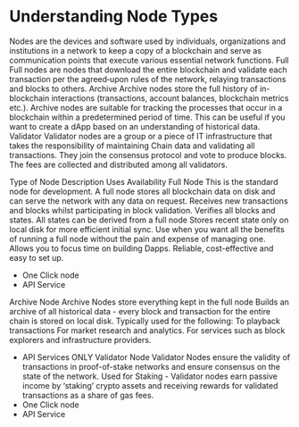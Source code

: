 # Understanding Node Types

Nodes are the devices and software used by individuals, organizations and institutions in a network to keep a copy of a blockchain and serve as communication points that execute various essential network functions.
Full
Full nodes are nodes that download the entire blockchain and validate each transaction per the agreed‐upon rules of the network, relaying transactions and blocks to others.
Archive
Archive nodes store the full history of in-blockchain interactions (transactions, account balances, blockchain metrics etc.). Archive nodes are suitable for tracking the processes that occur in a blockchain within a predetermined period of time. This can be useful if you want to create a dApp based on an understanding of historical data.
Validator
Validator nodes are a group or a piece of IT infrastructure that takes the responsibility of maintaining Chain data and validating all transactions. They join the consensus protocol and vote to produce blocks. The fees are collected and distributed among all validators.

Type of Node
Description
Uses
Availability
Full Node
This is the standard node for development. 
A full node stores all blockchain data on disk and can serve the network with any data on request. 
Receives new transactions and blocks whilst participating in block validation.
Verifies all blocks and states.
All states can be derived from a full node
Stores recent state only on local disk for more efficient initial sync.
Use when you want all the benefits of running a full node without the pain and expense of managing one. 
Allows you to focus time on building Dapps. 
Reliable, cost-effective and easy to set up. 
- One Click node
- API Service

Archive Node
Archive Nodes store everything kept in the full node
Builds an archive of all historical data - every block and transaction for the entire chain is stored on local disk. 
Typically used for the following: 
To playback transactions
For market research and analytics.
For services such as block explorers and infrastructure providers.
- API Services ONLY
Validator Node
Validator Nodes ensure the validity of transactions in proof-of-stake networks and ensure consensus on the state of the network. 
Used for 
Staking - Validator nodes earn passive income by ‘staking’ crypto assets and receiving rewards for validated transactions as a share of gas fees. 
- One Click node
- API Service